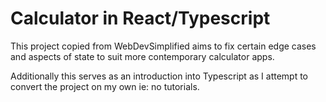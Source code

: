 # Calculator in React/Typescript

This project copied from WebDevSimplified aims to fix certain edge cases and aspects of state to suit more contemporary calculator apps.

Additionally this serves as an introduction into Typescript as I attempt to convert the project on my own ie: no tutorials.